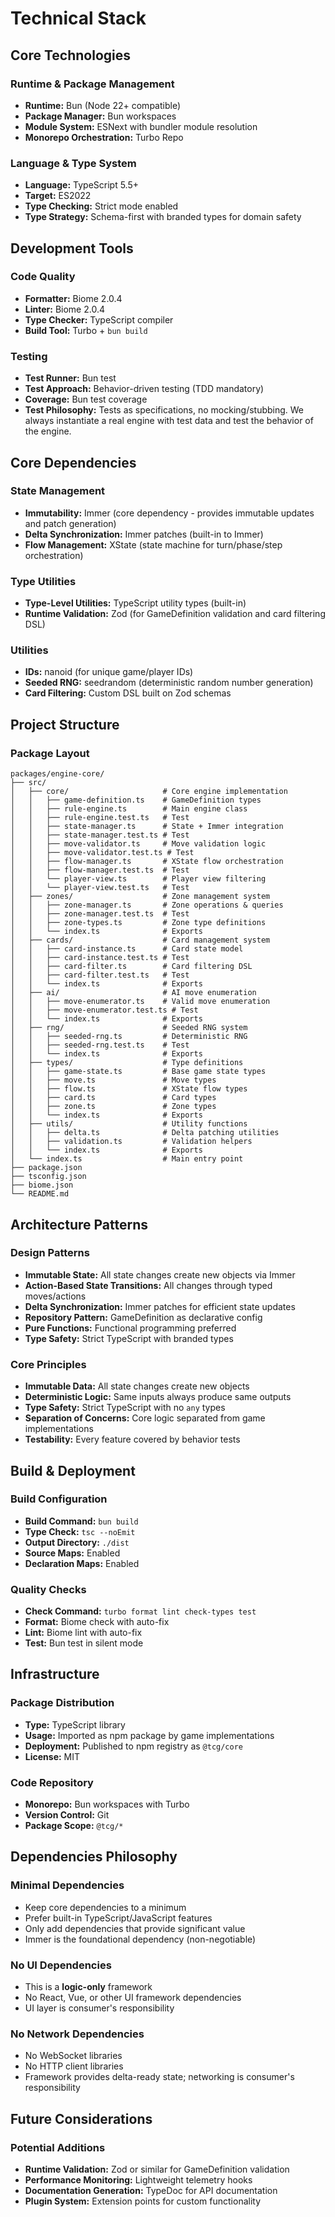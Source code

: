 # Technical Stack

## Core Technologies

### Runtime & Package Management
- **Runtime:** Bun (Node 22+ compatible)
- **Package Manager:** Bun workspaces
- **Module System:** ESNext with bundler module resolution
- **Monorepo Orchestration:** Turbo Repo

### Language & Type System
- **Language:** TypeScript 5.5+
- **Target:** ES2022
- **Type Checking:** Strict mode enabled
- **Type Strategy:** Schema-first with branded types for domain safety

## Development Tools

### Code Quality
- **Formatter:** Biome 2.0.4
- **Linter:** Biome 2.0.4
- **Type Checker:** TypeScript compiler
- **Build Tool:** Turbo + `bun build`

### Testing
- **Test Runner:** Bun test
- **Test Approach:** Behavior-driven testing (TDD mandatory)
- **Coverage:** Bun test coverage
- **Test Philosophy:** Tests as specifications, no mocking/stubbing. We always instantiate a real engine with test data and test the behavior of the engine.

## Core Dependencies

### State Management
- **Immutability:** Immer (core dependency - provides immutable updates and patch generation)
- **Delta Synchronization:** Immer patches (built-in to Immer)
- **Flow Management:** XState (state machine for turn/phase/step orchestration)

### Type Utilities
- **Type-Level Utilities:** TypeScript utility types (built-in)
- **Runtime Validation:** Zod (for GameDefinition validation and card filtering DSL)

### Utilities
- **IDs:** nanoid (for unique game/player IDs)
- **Seeded RNG:** seedrandom (deterministic random number generation)
- **Card Filtering:** Custom DSL built on Zod schemas

## Project Structure

### Package Layout
```
packages/engine-core/
├── src/
│   ├── core/                     # Core engine implementation
│   │   ├── game-definition.ts    # GameDefinition types
│   │   ├── rule-engine.ts        # Main engine class
│   │   ├── rule-engine.test.ts   # Test
│   │   ├── state-manager.ts      # State + Immer integration
│   │   ├── state-manager.test.ts # Test
│   │   ├── move-validator.ts     # Move validation logic
│   │   ├── move-validator.test.ts # Test
│   │   ├── flow-manager.ts       # XState flow orchestration
│   │   ├── flow-manager.test.ts  # Test
│   │   └── player-view.ts        # Player view filtering
│   │   └── player-view.test.ts   # Test
│   ├── zones/                    # Zone management system
│   │   ├── zone-manager.ts       # Zone operations & queries
│   │   ├── zone-manager.test.ts  # Test
│   │   ├── zone-types.ts         # Zone type definitions
│   │   └── index.ts              # Exports
│   ├── cards/                    # Card management system
│   │   ├── card-instance.ts      # Card state model
│   │   ├── card-instance.test.ts # Test
│   │   ├── card-filter.ts        # Card filtering DSL
│   │   ├── card-filter.test.ts   # Test
│   │   └── index.ts              # Exports
│   ├── ai/                       # AI move enumeration
│   │   ├── move-enumerator.ts    # Valid move enumeration
│   │   ├── move-enumerator.test.ts # Test
│   │   └── index.ts              # Exports
│   ├── rng/                      # Seeded RNG system
│   │   ├── seeded-rng.ts         # Deterministic RNG
│   │   ├── seeded-rng.test.ts    # Test
│   │   └── index.ts              # Exports
│   ├── types/                    # Type definitions
│   │   ├── game-state.ts         # Base game state types
│   │   ├── move.ts               # Move types
│   │   ├── flow.ts               # XState flow types
│   │   ├── card.ts               # Card types
│   │   ├── zone.ts               # Zone types
│   │   └── index.ts              # Exports
│   ├── utils/                    # Utility functions
│   │   ├── delta.ts              # Delta patching utilities
│   │   ├── validation.ts         # Validation helpers
│   │   └── index.ts              # Exports
│   └── index.ts                  # Main entry point
├── package.json
├── tsconfig.json
├── biome.json
└── README.md
```

## Architecture Patterns

### Design Patterns
- **Immutable State:** All state changes create new objects via Immer
- **Action-Based State Transitions:** All changes through typed moves/actions
- **Delta Synchronization:** Immer patches for efficient state updates
- **Repository Pattern:** GameDefinition as declarative config
- **Pure Functions:** Functional programming preferred
- **Type Safety:** Strict TypeScript with branded types

### Core Principles
- **Immutable Data:** All state changes create new objects
- **Deterministic Logic:** Same inputs always produce same outputs
- **Type Safety:** Strict TypeScript with no `any` types
- **Separation of Concerns:** Core logic separated from game implementations
- **Testability:** Every feature covered by behavior tests

## Build & Deployment

### Build Configuration
- **Build Command:** `bun build`
- **Type Check:** `tsc --noEmit`
- **Output Directory:** `./dist`
- **Source Maps:** Enabled
- **Declaration Maps:** Enabled

### Quality Checks
- **Check Command:** `turbo format lint check-types test`
- **Format:** Biome check with auto-fix
- **Lint:** Biome lint with auto-fix
- **Test:** Bun test in silent mode

## Infrastructure

### Package Distribution
- **Type:** TypeScript library
- **Usage:** Imported as npm package by game implementations
- **Deployment:** Published to npm registry as `@tcg/core`
- **License:** MIT

### Code Repository
- **Monorepo:** Bun workspaces with Turbo
- **Version Control:** Git
- **Package Scope:** `@tcg/*`

## Dependencies Philosophy

### Minimal Dependencies
- Keep core dependencies to a minimum
- Prefer built-in TypeScript/JavaScript features
- Only add dependencies that provide significant value
- Immer is the foundational dependency (non-negotiable)

### No UI Dependencies
- This is a **logic-only** framework
- No React, Vue, or other UI framework dependencies
- UI layer is consumer's responsibility

### No Network Dependencies
- No WebSocket libraries
- No HTTP client libraries
- Framework provides delta-ready state; networking is consumer's responsibility

## Future Considerations

### Potential Additions
- **Runtime Validation:** Zod or similar for GameDefinition validation
- **Performance Monitoring:** Lightweight telemetry hooks
- **Documentation Generation:** TypeDoc for API documentation
- **Plugin System:** Extension points for custom functionality

